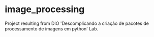 # image_processing
Project resulting from DIO 'Descomplicando a criação de pacotes de processamento de imagens em python' Lab.
